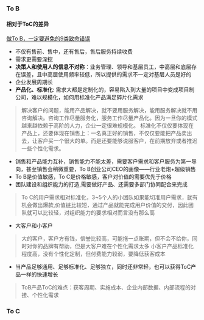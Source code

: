 ### To B



#### 相对于ToC的差异

[做To B，一定要避免的9类致命错误](https://mp.weixin.qq.com/s/G2BRzDjR4rpUkyyxR-hcRw)



- 不仅有售前、售中，还有售后，售后服务持续收费
- 需求更需要深挖
- **决策人和使用人的信息不对称**：业务管理、领导和基层员工，中高层和底层存在误差，且中高层使用频率较低，所以提供的需求不一定对基层人员是好的
- 企业发展周期长
- **产品化、标准化**: 需求大都是定制化的，容易陷入到大量的项目中变成项目制公司，难以规模化，如何用标准化产品满足碎片化需求

> 解决客户的问题，能用产品解决，就不要用服务解决，能用服务解决就不用咨询解决。咨询工作尽量服务化，服务工作尽量产品化。因为一旦你的模式越来越依赖于高阶的人力，企业一定很难规模化。
> 标准化不仅仅要体现在产品上，还要体现在销售上：一名真正好的销售，不仅仅要能把产品卖出去，让客户买一个很大的单。而是还要能够说服客户，在前期放弃或者推迟一些个性化需求。

- 销售和产品能力互补，销售能力不能太差，需要客户需求和客户服务为第一导向，甚至销售会稍微重要，To B创业公司CEO的画像——行业老炮+超级销售
- To B是价值敏感，To C是价格敏感，客户对价值的需要优先于价格
- 团队建设和组织能力的打造,需要做好产品、还需要多部门协同配合来完成

> To C的用户需求相对标准化，3~5个人的小团队如果能切准用户需求，就有机会做出爆款,价值链比较短，通过产品就能完成用户价值的交付，因此团队就可以比较轻，对组织能力的要求相对而言没有那么高

- 大客户和小客户

> 大的客户，客户方有钱，信誉比较高，可能拖一点账期，但不会不给你，同时对你的品牌有帮助，但是大客户难在个性化需求太多
> 小客户产品标准化程度高，没有个性化定制，但付费能力较弱，要降低获客成本

- 当产品足够通用、足够标准化、足够独立，同时还非常轻，也可以获得ToC产品一样的快速增长

> ToB产品ToC的难点：获客周期、实施成本、企业内部数据、内部流程的对接、个性化需求



### To C